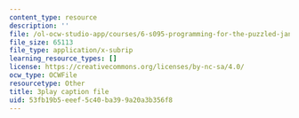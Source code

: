```yaml
---
content_type: resource
description: ''
file: /ol-ocw-studio-app/courses/6-s095-programming-for-the-puzzled-january-iap-2018/53fb19b5eeef5c40ba399a20a3b356f8_zDHhHPZm2rc.vtt
file_size: 65113
file_type: application/x-subrip
learning_resource_types: []
license: https://creativecommons.org/licenses/by-nc-sa/4.0/
ocw_type: OCWFile
resourcetype: Other
title: 3play caption file
uid: 53fb19b5-eeef-5c40-ba39-9a20a3b356f8
---
```

